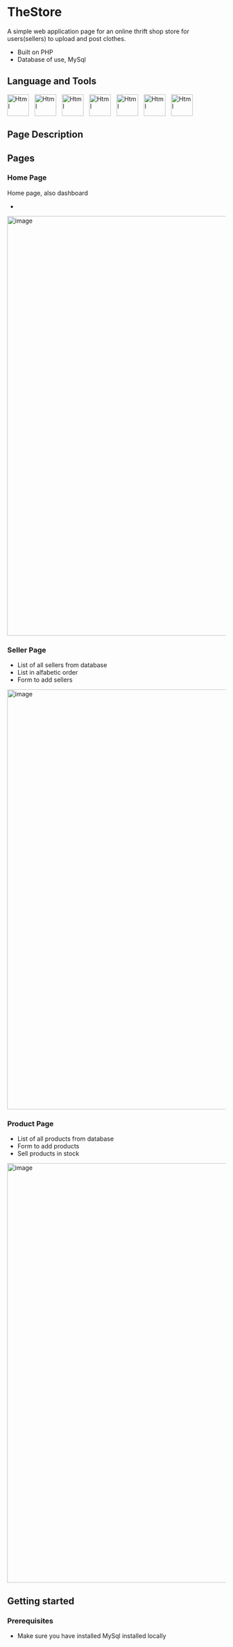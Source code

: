 # TheStore
<p>A simple web application page for an online thrift shop store for users(sellers) to upload and post clothes.</p>
<ul>
          <li>Built on PHP</li>    
          <li>Database of use, MySql</li>
</ul>


<h2>Language and Tools</h2>
<img align="left" alt="Html" width="50px" style="padding-right:10px" src="https://cdn.jsdelivr.net/gh/devicons/devicon/icons/html5/html5-original-wordmark.svg" />
<img align="left" alt="Html" width="50px" style="padding-right:10px" src="https://cdn.jsdelivr.net/gh/devicons/devicon/icons/css3/css3-original-wordmark.svg" />
<img align="left" alt="Html" width="50px" style="padding-right:10px" src="https://cdn.jsdelivr.net/gh/devicons/devicon/icons/javascript/javascript-plain.svg" />        
<img align="left" alt="Html" width="50px" style="padding-right:10px" src="https://cdn.jsdelivr.net/gh/devicons/devicon/icons/jquery/jquery-original-wordmark.svg" />
<img align="left" alt="Html" width="50px" style="padding-right:10px" src="https://cdn.jsdelivr.net/gh/devicons/devicon/icons/php/php-plain.svg" />
<img align="left" alt="Html" width="50px" style="padding-right:10px" src="https://cdn.jsdelivr.net/gh/devicons/devicon/icons/mysql/mysql-original-wordmark.svg" />
<img align="left" alt="Html" width="50px" style="padding-right:10px" src="https://cdn.jsdelivr.net/gh/devicons/devicon/icons/bootstrap/bootstrap-plain-wordmark.svg" />

<br>
<br>
<br>
<h2>Page Description</h2>

<h2>Pages</h2>
<h3>Home Page</h3>
<p>Home page, also dashboard </p>
<ul>
  <li></li>          
</ul>
<img width="968" alt="image" src="https://github.com/chrissilliw/TheStore/assets/119321247/4b57f4e8-7911-46cf-a41b-febd08fc65ee">

<h3>Seller Page</h3>
<ul>
          <li>List of all sellers from database</li>
          <li>List in alfabetic order</li>
          <li>Form to add sellers</li>
</ul>
<img width="969" alt="image" src="https://github.com/chrissilliw/TheStore/assets/119321247/20085853-41d4-4b58-8d44-f44102ad5fff">

<h3>Product Page</h3>
<ul>
          <li>List of all products from database</li>
          <li>Form to add products</li>
          <li>Sell products in stock</li>
</ul>
<img width="968" alt="image" src="https://github.com/chrissilliw/TheStore/assets/119321247/5495421b-30ed-41b3-8a67-5bb2b8abde3c">

<h2>Getting started</h2>
<h3>Prerequisites</h3>
<ul>
          <li>Make sure you have installed MySql installed locally</li>
</ul>
